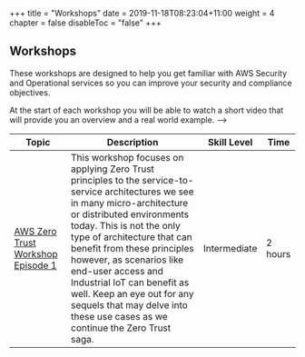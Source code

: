 +++
title = "Workshops"
date = 2019-11-18T08:23:04+11:00
weight = 4
chapter = false
disableToc = "false"
+++

## Workshops

These workshops are designed to help you get familiar with AWS Security and Operational services so you can improve your security and compliance objectives. <!--You'll be working with services such as AWS Systems Manager (operational management), AWS Config (configuration change management), Amazon Inspector (vulnerability & behavior analysis) and AWS WAF (web application firewall). -->

<!-->
At the start of each workshop you will be able to watch a short video that will provide you an overview and a real world example.
-->

| Topic | Description | Skill Level | Time |
|-----------|---------|---------|---------|
|[AWS Zero Trust Workshop Episode 1](/en/workshops/zero_trust_ep1) | This workshop focuses on applying Zero Trust principles to the service-to-service architectures we see in many micro-architecture or distributed environments today. This is not the only type of architecture that can benefit from these principles however, as scenarios like end-user access and Industrial IoT can benefit as well. Keep an eye out for any sequels that may delve into these use cases as we continue the Zero Trust saga. | Intermediate | 2 hours |
<!--
|[Eliminate Bastion Hosts with Systems Manager](/workshops/module1) | In this session, you will configure AWS Systems Manager Session Manager to provide secure interactive access to your managed instances without the need to expose inbound ports, manage bastion hosts, or manage SSH keys. You will learn how Session Manager works by default and will progressively increase the security posture of your environment by enabling enhanced session encryption, configuring session logging and reducing default permissions. | Beginner - Intermediate | 1 - 2 hours |
|[Security Through Good Governance](/workshops/module2)| In this session, you will leverage Systems Manager and AWS Config to enforce governance across your AWS resources. You will collect inventory from your instances, automate patch management, ensuring consistency across your instances and automating compliance enforcement.   | Beginner - Intermediate | 1 - 2  hours |
|[Protecting Workloads from the Instance to the Edge](/workshops/module3)| In this session, you will build an environment consisting of two Amazon Linux web servers behind an application load balancer. The web servers will be running a PHP web site that contains several vulnerabilities. You will then use AWS Web Application Firewall (WAF), Amazon Inspector and AWS Systems Manager to identify the vulnerabilities and remediate them.   | Advanced | 2 - 3 hours |
|[AWS Secrets Manager with Amazon RDS and AWS Fargate](/workshops/module4)| In this session, you will access the RDS database with Secrets Manager. You will then use Secrets Manager to rotate the data base password. You will then use Secrets Manager to access the database again to show that you can continue to access the data base after the rotation. In the second phase of the lab, you will extend your use of Secrets Manager into an AWS Fargate container. You will create an Amazon ECS task definition to pass secrets to the Fargate container and then launch the Fargate container. You will then SSH into the container to show that the secret was passed to the container and that you can access the RDS data base. | Intermediate - Advanced |  1 hour |
-->